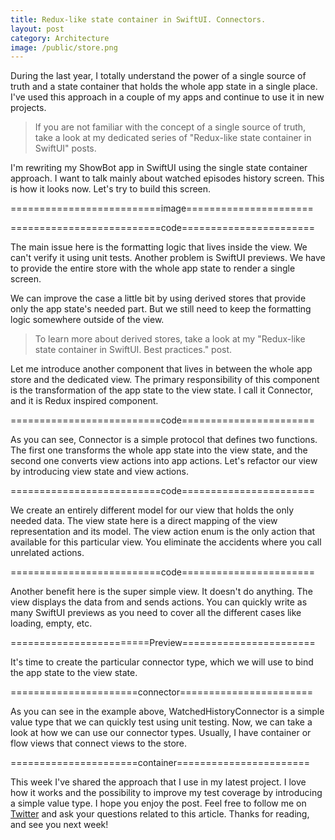 ```yaml
---
title: Redux-like state container in SwiftUI. Connectors.
layout: post
category: Architecture
image: /public/store.png
---
```


During the last year, I totally understand the power of a single source of truth and a state container that holds the whole app state in a single place. I've used this approach in a couple of my apps and continue to use it in new projects.

> If you are not familiar with the concept of a single source of truth, take a look at my dedicated series of "Redux-like state container in SwiftUI" posts.

I'm rewriting my ShowBot app in SwiftUI using the single state container approach. I want to talk mainly about watched episodes history screen. This is how it looks now. Let's try to build this screen.

==========================image======================

==========================code=======================

The main issue here is the formatting logic that lives inside the view. We can't verify it using unit tests. Another problem is SwiftUI previews. We have to provide the entire store with the whole app state to render a single screen.

We can improve the case a little bit by using derived stores that provide only the app state's needed part. But we still need to keep the formatting logic somewhere outside of the view.

> To learn more about derived stores, take a look at my "Redux-like state container in SwiftUI. Best practices." post.

Let me introduce another component that lives in between the whole app store and the dedicated view. The primary responsibility of this component is the transformation of the app state to the view state. I call it Connector, and it is Redux inspired component.

==========================code=======================

As you can see, Connector is a simple protocol that defines two functions. The first one transforms the whole app state into the view state, and the second one converts view actions into app actions. Let's refactor our view by introducing view state and view actions.

==========================code=======================

We create an entirely different model for our view that holds the only needed data. The view state here is a direct mapping of the view representation and its model. The view action enum is the only action that available for this particular view. You eliminate the accidents where you call unrelated actions.

==========================code=======================

Another benefit here is the super simple view. It doesn't do anything. The view displays the data from and sends actions. You can quickly write as many SwiftUI previews as you need to cover all the different cases like loading, empty, etc.

========================Preview=======================

It's time to create the particular connector type, which we will use to bind the app state to the view state.

======================connector=======================

As you can see in the example above, WatchedHistoryConnector is a simple value type that we can quickly test using unit testing. Now, we can take a look at how we can use our connector types. Usually, I have container or flow views that connect views to the store.

======================container=======================

This week I've shared the approach that I use in my latest project. I love how it works and the possibility to improve my test coverage by introducing a simple value type. I hope you enjoy the post. Feel free to follow me on [Twitter](https://twitter.com/mecid) and ask your questions related to this article. Thanks for reading, and see you next week!